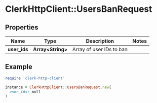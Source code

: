 # ClerkHttpClient::UsersBanRequest

## Properties

| Name | Type | Description | Notes |
| ---- | ---- | ----------- | ----- |
| **user_ids** | **Array&lt;String&gt;** | Array of user IDs to ban |  |

## Example

```ruby
require 'clerk-http-client'

instance = ClerkHttpClient::UsersBanRequest.new(
  user_ids: null
)
```

